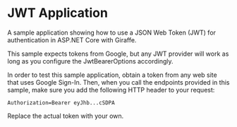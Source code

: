 # JWT Application

A sample application showing how to use a JSON Web Token (JWT) for 
authentication in ASP.NET Core with Giraffe.

This sample expects tokens from Google, but any JWT provider will work as long
as you configure the JwtBearerOptions accordingly.

In order to test this sample application, obtain a token from any web site
that uses Google Sign-In. Then, when you call the endpoints provided in this
sample, make sure you add the following HTTP header to your request:

```
Authorization=Bearer eyJhb...cSDPA
```

Replace the actual token with your own.
